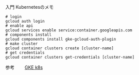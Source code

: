 入門 Kubernetesのメモ

```
# login
gcloud auth login
# enable api
gcloud services enable service:container.googleapis.com
# components install
gcloud components install gke-gcloud-auth-plugin
# make cluster
gcloud container clusters create [cluster-name]
# get credentials
gcloud container clusters get-credentials [cluster-name]
```


参考　　
[GKE k8s](https://cloud.google.com/kubernetes-engine/docs/troubleshooting?hl=ja#connection_refused)